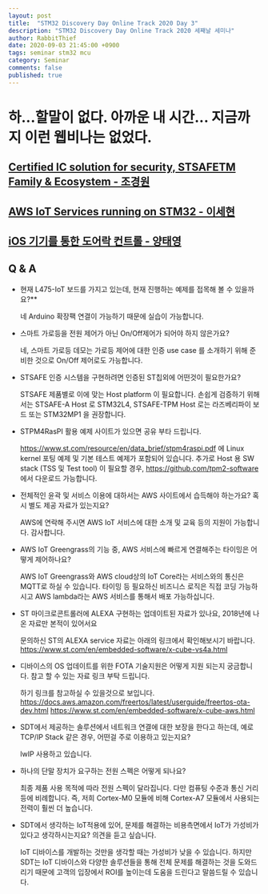 ```yaml
---
layout: post
title:  "STM32 Discovery Day Online Track 2020 Day 3"
description: "STM32 Discovery Day Online Track 2020 세째날 세미나"
author: RabbitThief
date: 2020-09-03 21:45:00 +0900
tags: seminar stm32 mcu 
category: Seminar
comments: false
published: true
---
```




# 하...할말이 없다. 아까운 내 시간... 지금까지 이런 웹비나는 없었다.



## [Certified IC solution for security, STSAFETM Family & Ecosystem - 조경원](https://rabbitthief37.github.io/assets/article_images/2020-09-03/(Day3-1)Certified_IC_solution_for_security_STSAFE(tm)_Family_Ecosystem.pdf)



## [AWS IoT Services running on STM32 - 이세현](https://rabbitthief37.github.io/assets/article_images/2020-09-03/(Day3-2)AWS_IoT_Services_running_on_STM32.pdf)



## [iOS 기기를 통한 도어락 컨트롤 - 양태영](https://rabbitthief37.github.io/assets/article_images/2020-09-03/(Day3-3)_STM32_기반_IoT_모듈.pdf)



## Q & A

* 현재 L475-IoT 보드를 가지고 있는데, 현재 진행하는 예제를 접목해 볼 수 있을까요?**

  네 Arduino 확장팩 연결이 가능하기 때문에 실습이 가능합니다.

* 스마트 가로등을 전원 제어가 아닌 On/Off제어가 되어야 하지 않은가요?

  네, 스마트 가로등 데모는 가로등 제어에 대한 인증 use case 를 소개하기 위해 준비한 것으로 On/Off 제어로도 가능합니다.

* STSAFE 인증 시스템을 구현하려면 인증된 ST칩외에 어떤것이 필요한가요?

  STSAFE 제품별로 이에 맞는 Host platform 이 필요합니다. 손쉽게 검증하기 위해서는 STSAFE-A Host 로 STM32L4, STSAFE-TPM Host 로는 라즈베리파이 보드 또는 STM32MP1 을 권장합니다.

* STPM4RasPI 활용 예제 사이트가 있으면 공유 부타 드립니다. 

  https://www.st.com/resource/en/data_brief/stpm4raspi.pdf 에 Linux kernel 포팅 예제 및 기본 테스트 예제가 포함되어 있습니다. 추가로 Host 용 SW stack (TSS 및 Test tool) 이 필요할 경우, https://github.com/tpm2-software 에서 다운로드 가능합니다.

* 전체적인 윤곽 및 서비스 이용에 대하서는 AWS 사이트에서 습득해야 하는가요? 혹시 별도 제공 자료가 있는지요?

  AWS에 연락해 주시면 AWS IoT 서비스에 대한 소개 및 교육 등의 지원이 가능합니다. 감사합니다.

* AWS IoT Greengrass의 기능 중, AWS 서비스에 빠르게 연결해주는 타이밍은 어떻게 제어하나요?

  AWS IoT Greengrass와 AWS cloud상의 IoT Core라는 서비스와의 통신은 MQTT로 하실 수 있습니다. 타이밍 등 필요하신 비즈니스 로직은 직접 코딩 가능하시고 AWS lambda라는 AWS 서비스를 통해서 배포 가능하십니다.

* ST 마이크로콘트롤러에 ALEXA 구현하는 업데이트된 자료가 있나요, 2018년에 나온 자료만 본적이 있어서요

  문의하신 ST의 ALEXA service 자료는 아래의 링크에서 확인해보시기 바랍니다. https://www.st.com/en/embedded-software/x-cube-vs4a.html

* 디바이스의 OS 업데이트를 위한 FOTA 기술지원은 어떻게 지원 되는지 궁금합니다. 참고 할 수 있는 자료 링크 부탁 드립니다.

  하기 링크를 참고하실 수 있을것으로 보입니다. https://docs.aws.amazon.com/freertos/latest/userguide/freertos-ota-dev.html https://www.st.com/en/embedded-software/x-cube-aws.html

* SDT에서 제공하는 솔루션에서 네트워크 연결에 대한 보장을 한다고 하는데, 예로 TCP/IP Stack 같은 경우, 어떤걸 주로 이용하고 있는지요?

  lwIP 사용하고 있습니다.

* 하나의 단말 장치가 요구하는 전원 스펙은 어떻게 되나요?

  최종 제품 사용 목적에 따라 전원 스펙이 달라집니다. 다만 컴퓨팅 수준과 통신 거리 등에 비례합니다. 즉, 저희 Cortex-M0 모듈에 비해 Cortex-A7 모듈에서 사용되는 전력이 훨씬 더 높습니다.

* SDT에서 생각하는 IoT적용에 있어, 문제를 해결하는 비용측면에서 IoT가 가성비가 있다고 생각하시는지요? 의견을 듣고 싶습니다.

  IoT 디바이스를 개발하는 것만을 생각할 때는 가성비가 낮을 수 있습니다. 하지만 SDT는 IoT 디바이스와 다양한 솔루션들을 통해 전체 문제를 해결하는 것을 도와드리기 때문에 고객의 입장에서 ROI를 높이는데 도움을 드린다고 말씀드릴 수 있습니다.